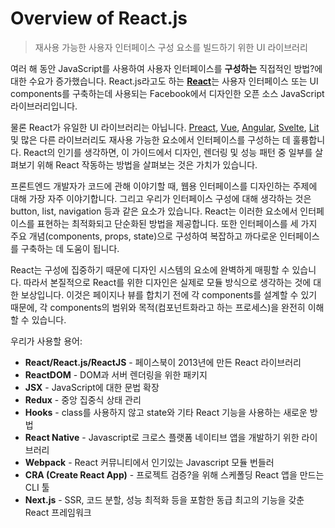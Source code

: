 # **Overview of React.js**

> 재사용 가능한 사용자 인터페이스 구성 요소를 빌드하기 위한 UI 라이브러리

여러 해 동안 JavaScript를 사용하여 사용자 인터페이스를 **구성하는** 직접적인 방법?에 대한 수요가 증가했습니다. React.js라고도 하는 [**React**](https://reactjs.org/)는 사용자 인터페이스 또는 UI components를 구축하는데 사용되는 Facebook에서 디자인한 오픈 소스 JavaScript 라이브러리입니다.

물론 React가 유일한 UI 라이브러리는 아닙니다. [Preact](https://preactjs.com/?lang=kr), [Vue](https://kr.vuejs.org/v2/guide/index.html), [Angular](https://angular.kr/), [Svelte](https://svelte.dev/), [Lit](https://lit.dev/) 및 많은 다른 라이브러리도 재사용 가능한 요소에서 인터페이스를 구성하는 데 훌륭합니다. React의 인기를 생각하면, 이 가이드에서 디자인, 렌더링 및 성능 패턴 중 일부를 살펴보기 위해 React 작동하는 방법을 살펴보는 것은 가치가 있습니다.

프론트엔드 개발자가 코드에 관해 이야기할 때, 웹용 인터페이스를 디자인하는 주제에 대해 가장 자주 이야기합니다. 그리고 우리가 인터페이스 구성에 대해 생각하는 것은 button, list, navigation 등과 같은 요소가 있습니다. React는 이러한 요소에서 인터페이스를 표현하는 최적화되고 단순화된 방법을 제공합니다. 또한 인터페이스를 세 가지 주요 개념(components, props, state)으로 구성하여 복잡하고 까다로운 인터페이스를 구축하는 데 도움이 됩니다.

React는 구성에 집중하기 때문에 디자인 시스템의 요소에 완벽하게 매핑할 수 있습니다. 따라서 본질적으로 React를 위한 디자인은 실제로 모듈 방식으로 생각하는 것에 대한 보상입니다. 이것은 페이지나 뷰를 합치기 전에 각 components를 설계할 수 있기 때문에, 각 components의 범위와 목적(컴포넌트화라고 하는 프로세스)을 완전히 이해할 수 있습니다.

우리가 사용할 용어:

- **React/React.js/ReactJS** - 페이스북이 2013년에 만든 React 라이브러리
- **ReactDOM** - DOM과 서버 렌더링을 위한 패키지
- **JSX** - JavaScript에 대한 문법 확장
- **Redux** - 중앙 집중식 상태 관리
- **Hooks** - class를 사용하지 않고 state와 기타 React 기능을 사용하는 새로운 방법
- **React Native** - Javascript로 크로스 플랫폼 네이티브 앱을 개발하기 위한 라이브러리
- **Webpack** - React 커뮤니티에서 인기있는 Javascript 모듈 번들러
- **CRA (Create React App)** - 프로젝트 검증?을 위해 스케폴딩 React 앱을 만드는 CLI 툴
- **Next.js** - SSR, 코드 분할, 성능 최적화 등을 포함한 동급 최고의 기능을 갖춘 React 프레임워크